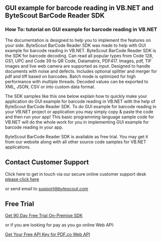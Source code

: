 ## GUI example for barcode reading in VB.NET and ByteScout BarCode Reader SDK

### How To: tutorial on GUI example for barcode reading in VB.NET

The documentation is designed to help you to implement the features on your side. ByteScout BarCode Reader SDK was made to help with GUI example for barcode reading in VB.NET. ByteScout BarCode Reader SDK is the SDK for barcode decoding. Can read all popular types from Code 128, GS1, UPC and Code 39 to QR Code, Datamatrix, PDF417. Images, pdf, TIF images and live web camera are supported as input. Designed to handle documents with noise and defects. Includes optional splitter and merger for pdf and tiff based on barcodes. Batch mode is optimized for high performance with multiple threads. Decoded values can be exported to XML, JSON, CSV or into custom data format.

The SDK samples like this one below explain how to quickly make your application do GUI example for barcode reading in VB.NET with the help of ByteScout BarCode Reader SDK. To do GUI example for barcode reading in your VB.NET project or application you may simply copy & paste the code and then run your app! This basic programming language sample code for VB.NET will do the whole work for you in implementing GUI example for barcode reading in your app.

ByteScout BarCode Reader SDK is available as free trial. You may get it from our website along with all other source code samples for VB.NET applications.

## Contact Customer Support

Click here to get in touch via our secure online customer support desk [please click here](https://bytescout.zendesk.com/hc/en-us/requests/new?subject=ByteScout%20BarCode%20Reader%20SDK%20Question)

or send email to [support@bytescout.com](mailto:support@bytescout.com?subject=ByteScout%20BarCode%20Reader%20SDK%20Question) 

## Free Trial

[Get 90 Day Free Trial On-Premise SDK](https://bytescout.com/download/web-installer?utm_source=github-readme)

or if you are looking for pay as you go online Web API:

[Get Your Free API Key for PDF.co Web API](https://pdf.co/documentation/api?utm_source=github-readme)